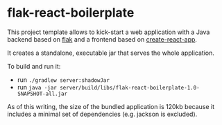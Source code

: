 # flak-react-boilerplate

This project template allows to kick-start a 
web application with a Java backend based on [flak](https://github.com/pcdv/flak) 
and a frontend based on [create-react-app](https://github.com/facebook/create-react-app).

It creates a standalone, executable jar that serves the whole application.

To build and run it:
  - run `./gradlew server:shadowJar`
  - run `java -jar server/build/libs/flak-react-boilerplate-1.0-SNAPSHOT-all.jar`

As of this writing, the size of the bundled application is 120kb because
it includes a minimal set of dependencies (e.g. jackson is excluded).